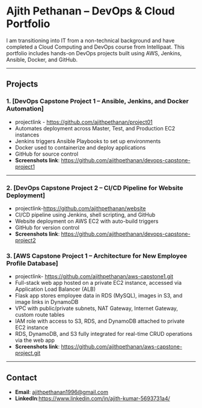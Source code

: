 
# Ajith Pethanan – DevOps & Cloud Portfolio

I am transitioning into IT from a non-technical background and have completed a Cloud Computing and DevOps course from Intellipaat. This portfolio includes hands-on DevOps projects built using AWS, Jenkins, Ansible, Docker, and GitHub.

---

## Projects

### 1. [DevOps Capstone Project 1 – Ansible, Jenkins, and Docker Automation] 
- projectlink - https://github.com/ajithpethanan/project01
- Automates deployment across Master, Test, and Production EC2 instances
- Jenkins triggers Ansible Playbooks to set up environments
- Docker used to containerize and deploy applications
- GitHub for source control
-  **Screenshots link**: https://github.com/ajithpethanan/devops-capstone-project1

---

### 2. [DevOps Capstone Project 2 – CI/CD Pipeline for Website Deployment]
- projectlink-https://github.com/ajithpethanan/website
- CI/CD pipeline using Jenkins, shell scripting, and GitHub
- Website deployment on AWS EC2 with auto-build triggers
- GitHub for version control
- **Screenshots link**: https://github.com/ajithpethanan/devops-capstone-project2


### 3. [AWS Capstone Project 1 – Architecture for New Employee Profile Database]
- projectlink- https://github.com/ajithpethanan/aws-capstone1.git
- Full-stack web app hosted on a private EC2 instance, accessed via Application Load Balancer (ALB)
- Flask app stores employee data in RDS (MySQL), images in S3, and image links in DynamoDB
- VPC with public/private subnets, NAT Gateway, Internet Gateway, custom route tables
- IAM role with access to S3, RDS, and DynamoDB attached to private EC2 instance
- RDS, DynamoDB, and S3 fully integrated for real-time CRUD operations via the web app
- **Screenshots link**: https://github.com/ajithpethanan/aws-capstone-project.git


---

## Contact

- **Email**: ajithpethanan1996@gmail.com
- **LinkedIn**:https://www.linkedin.com/in/ajith-kumar-5693731a4/


